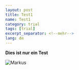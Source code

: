 ```yaml
---
layout: post
title: Test1
name: Test1
category: trial
tags: [trial]
excerpt_separator: <!--mehr-->
lang: de
---
```


**Dies ist nur ein Test**

![Markus](https://get.google.com/albumarchive/108656924518465552879/album/AF1QipM0ZgPFEtrgD8LmfD6FE2B5Tmbw-ez8JwqHS4DG/AF1QipPTPfYBMwy0VV8f7GOa7vYkXmVGmPUeYqlUjd-R)
